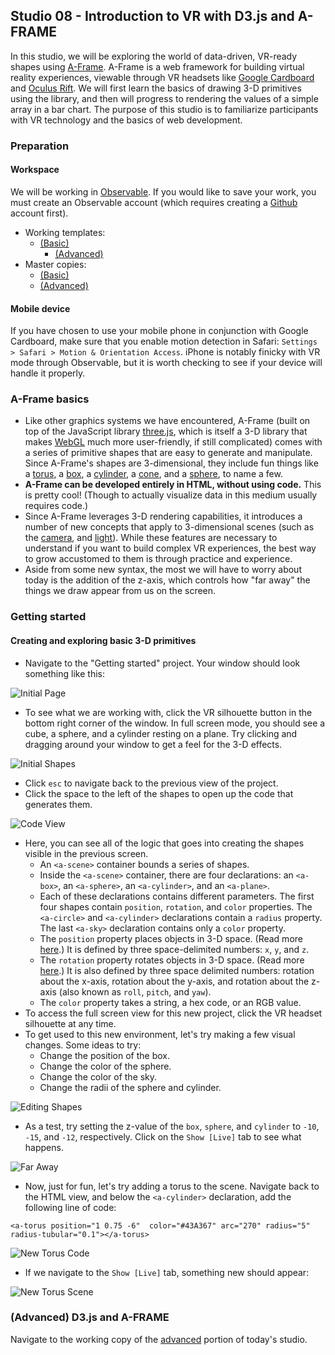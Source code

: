 ## Studio 08 - Introduction to VR with D3.js and A-FRAME

In this studio, we will be exploring the world of data-driven, VR-ready shapes using [A-Frame](https://aframe.io/). A-Frame is a web framework for building virtual reality experiences, viewable through VR headsets like [Google Cardboard](https://vr.google.com/cardboard/) and [Oculus Rift](https://www.oculus.com/rift/). We will first learn the basics of drawing 3-D primitives using the library, and then will progress to rendering the values of a simple array in a bar chart. The purpose of this studio is to familiarize participants with VR technology and the basics of web development.

### Preparation
#### Workspace
We will be working in [Observable](https://beta.observablehq.com/). If you would like to save your work, you must create an Observable account (which requires creating a [Github](https://github.com/) account first).

* Working templates:
  * [(Basic)](https://observablehq.com/@emilyfuhrman/master-studio-introduction-to-vr-with-d3-js-and-a-frame-basic)
	* [(Advanced)](https://observablehq.com/@emilyfuhrman/studio-introduction-to-vr-with-d3-js-and-a-frame-advanced)
* Master copies:
	* [(Basic)](https://observablehq.com/@emilyfuhrman/master-studio-introduction-to-vr-with-d3-js-and-a-frame-basic)
	* [(Advanced)](https://observablehq.com/@emilyfuhrman/studio-introduction-to-vr-with-d3-js-and-a-frame)

#### Mobile device
If you have chosen to use your mobile phone in conjunction with Google Cardboard, make sure that you enable motion detection in Safari: `Settings > Safari > Motion & Orientation Access`. iPhone is notably finicky with VR mode through Observable, but it is worth checking to see if your device will handle it properly.

### A-Frame basics

* Like other graphics systems we have encountered, A-Frame (built on top of the JavaScript library [three.js](https://threejs.org/), which is itself a 3-D library that makes [WebGL](https://developer.mozilla.org/en-US/docs/Web/API/WebGL_API) much more user-friendly, if still complicated) comes with a series of primitive shapes that are easy to generate and manipulate. Since A-Frame's shapes are 3-dimensional, they include fun things like a [torus](https://aframe.io/docs/0.6.0/primitives/a-torus.html), a [box](https://aframe.io/docs/0.6.0/primitives/a-box.html), a [cylinder](https://aframe.io/docs/0.6.0/primitives/a-cylinder.html), a [cone](https://aframe.io/docs/0.6.0/primitives/a-cone.html), and a [sphere](https://aframe.io/docs/0.6.0/primitives/a-sphere.html), to name a few.
* **A-Frame can be developed entirely in HTML, without using code.** This is pretty cool! (Though to actually visualize data in this medium usually requires code.)
* Since A-Frame leverages 3-D rendering capabilities, it introduces a number of new concepts that apply to 3-dimensional scenes (such as the [camera](https://aframe.io/docs/0.6.0/components/camera.html), and [light](https://aframe.io/docs/0.6.0/components/light.html)). While these features are necessary to understand if you want to build complex VR experiences, the best way to grow accustomed to them is through practice and experience. 
* Aside from some new syntax, the most we will have to worry about today is the addition of the z-axis, which controls how "far away" the things we draw appear from us on the screen. 

### Getting started
#### Creating and exploring basic 3-D primitives

* Navigate to the "Getting started" project. Your window should look something like this:

![Initial Page](https://github.com/emilyfuhrman/datavis_design/blob/master/2019_Spring/Studios/Images/08/01_Initial_Page.png)

* To see what we are working with, click the VR silhouette button in the bottom right corner of the window. In full screen mode, you should see a cube, a sphere, and a cylinder resting on a plane. Try clicking and dragging around your window to get a feel for the 3-D effects.

![Initial Shapes](https://github.com/emilyfuhrman/datavis_design/blob/master/2019_Spring/Studios/Images/08/02_Initial_Shapes.png)

* Click `esc` to navigate back to the previous view of the project.
* Click the space to the left of the shapes to open up the code that generates them. 

![Code View](https://github.com/emilyfuhrman/datavis_design/blob/master/2019_Spring/Studios/Images/08/03_Code_View.png)

* Here, you can see all of the logic that goes into creating the shapes visible in the previous screen.
	* An `<a-scene>` container bounds a series of shapes. 
	* Inside the `<a-scene>` container, there are four declarations: an `<a-box>`, an `<a-sphere>`, an `<a-cylinder>`, and an `<a-plane>`.
	* Each of these declarations contains different parameters. The first four shapes contain `position`, `rotation`, and `color` properties. The `<a-circle>` and `<a-cylinder>` declarations contain a `radius` property. The last `<a-sky>` declaration contains only a `color` property.
	* The `position` property places objects in 3-D space. (Read more [here](https://aframe.io/docs/0.6.0/components/position.html).) It is defined by three space-delimited numbers: `x`, `y`, and `z`. 
	* The `rotation` property rotates objects in 3-D space. (Read more [here](https://aframe.io/docs/0.6.0/components/rotation.html).) It is also defined by three space delimited numbers: rotation about the x-axis, rotation about the y-axis, and rotation about the z-axis (also known as `roll`, `pitch`, and `yaw`).
	* The `color` property takes a string, a hex code, or an RGB value.
* To access the full screen view for this new project, click the VR headset silhouette at any time. 
* To get used to this new environment, let's try making a few visual changes. Some ideas to try:
	* Change the position of the box.
	* Change the color of the sphere.
	* Change the color of the sky.
	* Change the radii of the sphere and cylinder. 

![Editing Shapes](https://github.com/emilyfuhrman/datavis_design/blob/master/2019_Spring/Studios/Images/08/04_Editing_Shapes.png)

* As a test, try setting the z-value of the `box`, `sphere`, and `cylinder` to `-10`, `-15`, and `-12`, respectively. Click on the `Show [Live]` tab to see what happens.

![Far Away](https://github.com/emilyfuhrman/datavis_design/blob/master/2019_Spring/Studios/Images/08/05_Far_Away.png)

* Now, just for fun, let's try adding a torus to the scene. Navigate back to the HTML view, and below the `<a-cylinder>` declaration, add the following line of code:

`<a-torus position="1 0.75 -6"  color="#43A367" arc="270" radius="5" radius-tubular="0.1"></a-torus>`

![New Torus Code](https://github.com/emilyfuhrman/datavis_design/blob/master/2019_Spring/Studios/Images/08/06_New_Torus_Code.png)

* If we navigate to the `Show [Live]` tab, something new should appear:

![New Torus Scene](https://github.com/emilyfuhrman/datavis_design/blob/master/2019_Spring/Studios/Images/08/07_New_Torus_Scene.png)

### (Advanced) D3.js and A-FRAME

Navigate to the working copy of the [advanced](https://observablehq.com/@emilyfuhrman/studio-introduction-to-vr-with-d3-js-and-a-frame-advanced) portion of today's studio.